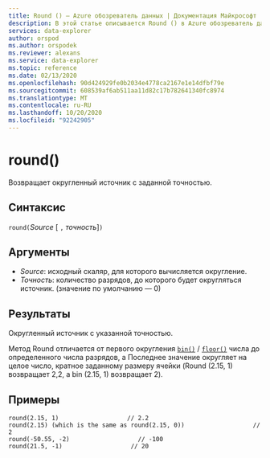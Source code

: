 ```yaml
---
title: Round () — Azure обозреватель данных | Документация Майкрософт
description: В этой статье описывается Round () в Azure обозреватель данных.
services: data-explorer
author: orspod
ms.author: orspodek
ms.reviewer: alexans
ms.service: data-explorer
ms.topic: reference
ms.date: 02/13/2020
ms.openlocfilehash: 90d424929fe0b2034e4778ca2167e1e14dfbf79e
ms.sourcegitcommit: 608539af6ab511aa11d82c17b782641340fc8974
ms.translationtype: MT
ms.contentlocale: ru-RU
ms.lasthandoff: 10/20/2020
ms.locfileid: "92242905"
---
```

# <a name="round"></a>round()

Возвращает округленный источник с заданной точностью.

## <a name="syntax"></a>Синтаксис

`round(`*Source* [ `,` *точность*]`)`

## <a name="arguments"></a>Аргументы

* *Source*: исходный скаляр, для которого вычисляется округление.
* *Точность*: количество разрядов, до которого будет округляться источник. (значение по умолчанию — 0)

## <a name="returns"></a>Результаты

Округленный источник с указанной точностью.

Метод Round отличается от первого округления [`bin()`](binfunction.md) / [`floor()`](floorfunction.md) числа до определенного числа разрядов, а Последнее значение округляет на целое число, кратное заданному размеру ячейки (Round (2.15, 1) возвращает 2,2, а bin (2.15, 1) возвращает 2).
 

## <a name="examples"></a>Примеры

```kusto
round(2.15, 1)                   // 2.2
round(2.15) (which is the same as round(2.15, 0))                   // 2
round(-50.55, -2)                   // -100
round(21.5, -1)                   // 20
```